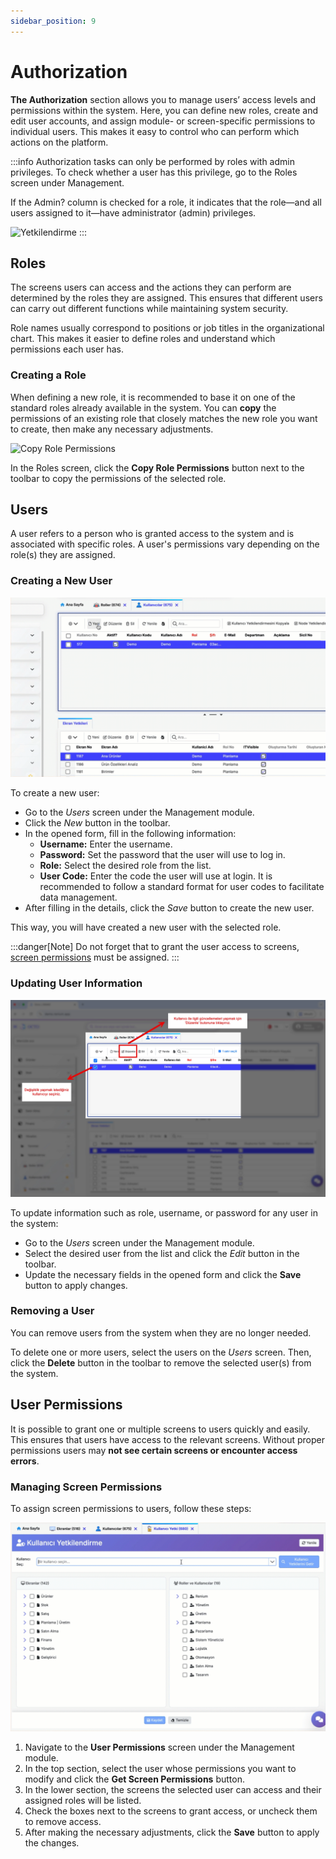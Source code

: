 ```yaml
---
sidebar_position: 9
---
```


# Authorization

**The Authorization** section allows you to manage users’ access levels and permissions within the system. Here, you can define new roles, create and edit user accounts, and assign module- or screen-specific permissions to individual users. This makes it easy to control who can perform which actions on the platform.

:::info
Authorization tasks can only be performed by roles with admin privileges. To check whether a user has this privilege, go to the Roles screen under Management.

If the Admin? column is checked for a role, it indicates that the role—and all users assigned to it—have administrator (admin) privileges.

![Yetkilendirme](./assets/yetkilendirme_1.webp)
:::

## Roles

The screens users can access and the actions they can perform are determined by the roles they are assigned. This ensures that different users can carry out different functions while maintaining system security.

Role names usually correspond to positions or job titles in the organizational chart. This makes it easier to define roles and understand which permissions each user has.

### Creating a Role

When defining a new role, it is recommended to base it on one of the standard roles already available in the system. You can **copy** the permissions of an existing role that closely matches the new role you want to create, then make any necessary adjustments.

![Copy Role Permissions](./assets/rol_yetki_kopyalama.gif)

In the Roles screen, click the **Copy Role Permissions** button next to the toolbar to copy the permissions of the selected role.

## Users

A user refers to a person who is granted access to the system and is associated with specific roles. A user's permissions vary depending on the role(s) they are assigned.

### Creating a New User

![New User](./assets/yeni_kullanıcı.gif)

To create a new user:
- Go to the *Users* screen under the Management module.
- Click the *New* button in the toolbar.
- In the opened form, fill in the following information:
    - **Username:** Enter the username.
    - **Password:** Set the password that the user will use to log in.
    - **Role:** Select the desired role from the list.
    - **User Code:** Enter the code the user will use at login. It is recommended to follow a standard format for user codes to facilitate data management.
- After filling in the details, click the *Save* button to create the new user.

This way, you will have created a new user with the selected role.

:::danger[Note]
Do not forget that to grant the user access to screens, [screen permissions](./index.md#kullanıcı-yetki) must be assigned.
:::

### Updating User Information

![Edit User](./assets/kullanıcı_düzenle.webp)

To update information such as role, username, or password for any user in the system:

- Go to the *Users* screen under the Management module.
- Select the desired user from the list and click the *Edit* button in the toolbar.
- Update the necessary fields in the opened form and click the **Save** button to apply changes.

### Removing a User

You can remove users from the system when they are no longer needed.

To delete one or more users, select the users on the *Users* screen. Then, click the **Delete** button in the toolbar to remove the selected user(s) from the system.

## User Permissions

It is possible to grant one or multiple screens to users quickly and easily. This ensures that users have access to the relevant screens. Without proper permissions users may **not see certain screens or encounter access errors**.

### Managing Screen Permissions

To assign screen permissions to users, follow these steps:

![Screen Permissions](./assets/yetki_düzenleme.gif)

1. Navigate to the **User Permissions** screen under the Management module.
2. In the top section, select the user whose permissions you want to modify and click the **Get Screen Permissions** button.
3. In the lower section, the screens the selected user can access and their assigned roles will be listed.
4. Check the boxes next to the screens to grant access, or uncheck them to remove access.
5. After making the necessary adjustments, click the **Save** button to apply the changes.